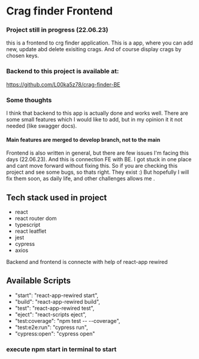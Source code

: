 # Crag finder Frontend

### Project still in progress (22.06.23)

this is a frontend to crg finder application. This is a app, where you can add new, update abd delete exisiting crags. 
And of course display crags by chosen keys.

### Backend to this project is available at:
https://github.com/L00ka5z78/crag-finder-BE

### Some thoughts
I think that backend to this app is actually done and works well. There are some small features which
I would like to add, but in my opinion it it not needed (like swagger docs).

#### Main features are merged to develop branch, not to the main 

Frontend is also written in general, but there are few issues I'm facing this days (22.06.23). And this is connection FE with BE.
I got stuck in one place and cant move forward without fixing this. So if you are checking this project and see some
bugs, so thats right. They exist :) But hopefully I will fix them soon, as daily life, and other challenges allows me .

## Tech stack used in project
- react
- react router dom
- typescript
- react leatflet
- jest
- cypress
- axios

Backend and frontend is connecte with help of react-app rewired

## Available Scripts

  - "start": "react-app-rewired start",
   - "build": "react-app-rewired build",
   - "test": "react-app-rewired test",
   - "eject": "react-scripts eject",
   - "test:coverage": "npm test -- --coverage",
   - "test:e2e:run": "cypress run",
   - "cypress:open": "cypress open"

### execute npm start in terminal to start


